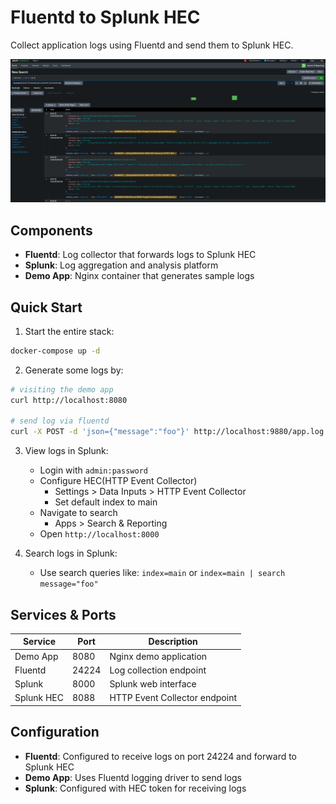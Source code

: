 # Fluentd to Splunk HEC

Collect application logs using Fluentd and send them to Splunk HEC.

![screenshot](screenshot.png)

## Components

- **Fluentd**: Log collector that forwards logs to Splunk HEC
- **Splunk**: Log aggregation and analysis platform
- **Demo App**: Nginx container that generates sample logs

## Quick Start

1. Start the entire stack:
```bash
docker-compose up -d
```

2. Generate some logs by:
```bash
# visiting the demo app
curl http://localhost:8080

# send log via fluentd
curl -X POST -d 'json={"message":"foo"}' http://localhost:9880/app.log
```

3. View logs in Splunk:
   - Login with `admin:password`
   - Configure HEC(HTTP Event Collector)
     - Settings > Data Inputs > HTTP Event Collector
     - Set default index to main
   - Navigate to search
     - Apps > Search & Reporting
   - Open `http://localhost:8000`

4. Search logs in Splunk:
   - Use search queries like: `index=main` or `index=main | search message="foo"`

## Services & Ports

| Service | Port | Description |
|---------|------|-------------|
| Demo App | 8080 | Nginx demo application |
| Fluentd | 24224 | Log collection endpoint |
| Splunk | 8000 | Splunk web interface |
| Splunk HEC | 8088 | HTTP Event Collector endpoint |

## Configuration

- **Fluentd**: Configured to receive logs on port 24224 and forward to Splunk HEC
- **Demo App**: Uses Fluentd logging driver to send logs
- **Splunk**: Configured with HEC token for receiving logs
